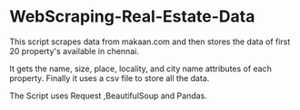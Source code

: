 # WebScraping-Real-Estate-Data

This script scrapes data from makaan.com and then stores the data of first 20 property's available in chennai.

It gets the name, size, place, locality, and city name attributes of each property.
Finally it uses a csv file to store all the data.

The Script uses Request ,BeautifulSoup and Pandas.
